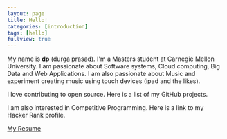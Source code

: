 ```yaml
---
layout: page
title: Hello!
categories: [introduction]
tags: [hello]
fullview: true
---
```


My name is **dp** (durga prasad). I'm a Masters student at Carnegie Mellon University. I am passionate about 
Software systems, Cloud computing, Big Data and Web Applications. I am also passionate about Music and experiment
creating music using touch devices (ipad and the likes). 

I love contributing to open source. Here is a list of my GitHub projects. 


I am also interested in Competitive Programming. Here is a link to my Hacker Rank profile.     


<a class="btn btn-default" href="">My Resume</a>
